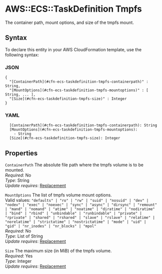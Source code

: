 # AWS::ECS::TaskDefinition Tmpfs<a name="aws-properties-ecs-taskdefinition-tmpfs"></a>

The container path, mount options, and size of the tmpfs mount\.

## Syntax<a name="aws-properties-ecs-taskdefinition-tmpfs-syntax"></a>

To declare this entity in your AWS CloudFormation template, use the following syntax:

### JSON<a name="aws-properties-ecs-taskdefinition-tmpfs-syntax.json"></a>

```
{
  "[ContainerPath](#cfn-ecs-taskdefinition-tmpfs-containerpath)" : String,
  "[MountOptions](#cfn-ecs-taskdefinition-tmpfs-mountoptions)" : [ String, ... ],
  "[Size](#cfn-ecs-taskdefinition-tmpfs-size)" : Integer
}
```

### YAML<a name="aws-properties-ecs-taskdefinition-tmpfs-syntax.yaml"></a>

```
  [ContainerPath](#cfn-ecs-taskdefinition-tmpfs-containerpath): String
  [MountOptions](#cfn-ecs-taskdefinition-tmpfs-mountoptions):
    - String
  [Size](#cfn-ecs-taskdefinition-tmpfs-size): Integer
```

## Properties<a name="aws-properties-ecs-taskdefinition-tmpfs-properties"></a>

`ContainerPath` <a name="cfn-ecs-taskdefinition-tmpfs-containerpath"></a>
The absolute file path where the tmpfs volume is to be mounted\.  
_Required_: No  
_Type_: String  
_Update requires_: [Replacement](https://docs.aws.amazon.com/AWSCloudFormation/latest/UserGuide/using-cfn-updating-stacks-update-behaviors.html#update-replacement)

`MountOptions` <a name="cfn-ecs-taskdefinition-tmpfs-mountoptions"></a>
The list of tmpfs volume mount options\.  
Valid values: `"defaults" | "ro" | "rw" | "suid" | "nosuid" | "dev" | "nodev" | "exec" | "noexec" | "sync" | "async" | "dirsync" | "remount" | "mand" | "nomand" | "atime" | "noatime" | "diratime" | "nodiratime" | "bind" | "rbind" | "unbindable" | "runbindable" | "private" | "rprivate" | "shared" | "rshared" | "slave" | "rslave" | "relatime" | "norelatime" | "strictatime" | "nostrictatime" | "mode" | "uid" | "gid" | "nr_inodes" | "nr_blocks" | "mpol"`  
_Required_: No  
_Type_: List of String  
_Update requires_: [Replacement](https://docs.aws.amazon.com/AWSCloudFormation/latest/UserGuide/using-cfn-updating-stacks-update-behaviors.html#update-replacement)

`Size` <a name="cfn-ecs-taskdefinition-tmpfs-size"></a>
The maximum size \(in MiB\) of the tmpfs volume\.  
_Required_: Yes  
_Type_: Integer  
_Update requires_: [Replacement](https://docs.aws.amazon.com/AWSCloudFormation/latest/UserGuide/using-cfn-updating-stacks-update-behaviors.html#update-replacement)
